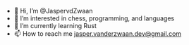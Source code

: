 - 👋 Hi, I’m @JaspervdZwaan
- 👀 I’m interested in chess, programming, and languages
- 🌱 I’m currently learning Rust
- 📫 How to reach me jasper.vanderzwaan.dev@gmail.com

<!---
JaspervdZwaan/JaspervdZwaan is a ✨ special ✨ repository because its `README.md` (this file) appears on your GitHub profile.
You can click the Preview link to take a look at your changes.
--->
